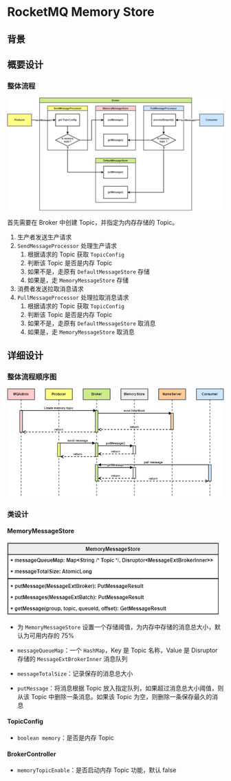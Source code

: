 # RocketMQ Memory Store

## 背景


## 概要设计

### 整体流程

![](../assets/rocketmq_memory_store_process.drawio.png)

首先需要在 Broker 中创建 Topic，并指定为内存存储的 Topic。

1. 生产者发送生产请求
2. `SendMessageProcessor` 处理生产请求
   1. 根据请求的 Topic 获取 `TopicConfig`
   2. 判断该 Topic 是否是内存 Topic
   3. 如果不是，走原有 `DefaultMessageStore` 存储
   4. 如果是，走 `MemoryMessageStore` 存储
3. 消费者发送拉取消息请求
4. `PullMessageProcessor` 处理拉取消息请求
   1. 根据请求的 Topic 获取 `TopicConfig`
   2. 判断该 Topic 是否是内存 Topic
   3. 如果不是，走原有 `DefaultMessageStore` 取消息
   4. 如果是，走 `MemoryMessageStore` 取消息

## 详细设计

### 整体流程顺序图

![](../assets/rocketmq_memory_sequence.drawio.png)

### 类设计

#### MemoryMessageStore

![](../assets/rocketmq_memory_store_class.drawio.png)

* 为 `MemoryMessageStore` 设置一个存储阈值，为内存中存储的消息总大小，默认为可用内存的 75%
* `messageQueueMap`：一个 `HashMap`，Key 是 Topic 名称，Value 是 Disruptor 存储的 `MessageExtBrokerInner` 消息队列
* `messageTotalSize`：记录保存的消息总大小

* `putMessage`：将消息根据 Topic 放入指定队列，如果超过消息总大小阈值，则从该 Topic 中删除一条消息。如果该 Topic 为空，则删除一条保存最久的消息

#### TopicConfig

* `boolean memory`：是否是内存 Topic

#### BrokerController

* `memoryTopicEnable`：是否启动内存 Topic 功能，默认 false

